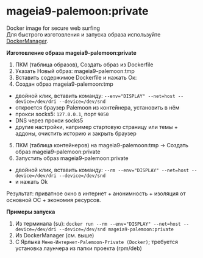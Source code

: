 # mageia9-palemoon:private
Docker image for secure web surfing  
Для быстрого изготовления и запуска образа используйте [DockerManager](https://github.com/AKotov-dev/docker-manager).


**Изготовление образа mageia9-palemoon:private**
1. ПКМ (таблица образов), Создать образ из Dockerfile
2. Указать Новый образ: mageia9-palemoon:tmp
3. Вставить содержимое Dockerfile и нажать Ок:
4. Создан образ mageia9-palemoon:tmp
+ двойной клик, вставить команду: `--env="DISPLAY" --net=host --device=/dev/dri --device=/dev/snd`
+ откроется браузер Palemoon из контейнера, установить в нём
+ прокси socks5: `127.0.0.1`, порт `9050`
+ DNS через прокси socks5
+ другие настройки, например стартовую страницу или темы + аддоны, очистить историю и закрыть браузер
5. ПКМ (таблица контейнеров) на mageia9-palemoon:tmp -> Создать образ mageia9-palemoon:private
6. Запустить образ mageia9-palemoon:private
+ двойной клик, вставить команду: `--rm --env="DISPLAY" --net=host --device=/dev/dri --device=/dev/snd`
+ и нажать Ok

Результат: приватное окно в интернет + анонимность + изоляция от основной ОС + экономия ресурсов.

**Примеры запуска**
1. Из терминала (su): `docker run --rm --env="DISPLAY" --net=host --device=/dev/dri --device=/dev/snd mageia9-palemoon:private`
2. Из DockerManager (см. выше)
3. С Ярлыка `Меню-Интернет-Palemoon-Private (Docker)`; требуется установка лаунчера из папки проекта (rpm/deb)
